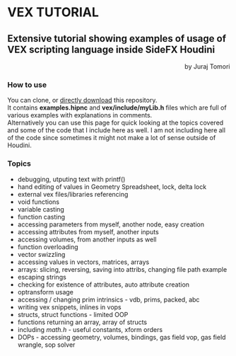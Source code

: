 # VEX TUTORIAL
## Extensive tutorial showing examples of usage of VEX scripting language inside SideFX Houdini
<p align="right">by Juraj Tomori</p>

### How to use
You can clone, or [directly download](https://github.com/jtomori/vex_tutorial/archive/master.zip) this repository.<br>
It contains **examples.hipnc** and **vex/include/myLib.h** files which are full of various examples with explanations in comments.<br>
Alternatively you can use this page for quick looking at the topics covered and some of the code that I include here as well. I am not including here all of the code since sometimes it might not make a lot of sense outside of Houdini.

### Topics
* debugging, utputing text with printf()
* hand editing of values in Geometry Spreadsheet, lock, delta lock
* external vex files/libraries referencing
* void functions
* variable casting
* function casting
* accessing parameters from myself, another node, easy creation
* accessing attributes from myself, another inputs
* accessing volumes, from another inputs as well
* function overloading
* vector swizzling
* accessing values in vectors, matrices, arrays
* arrays: slicing, reversing, saving into attribs, changing file path example
* escaping strings
* checking for existence of attributes, auto attribute creation
* optransform usage
* accessing / changing prim intrinsics - vdb, prims, packed, abc
* writing vex snippets, inlines in vops
* structs, struct functions - limited OOP
* functions returning an array, array of structs
* including *math.h* - useful constants, xform orders
* DOPs - accessing geometry, volumes, bindings, gas field vop, gas field wrangle, sop solver